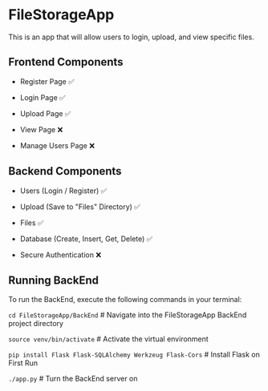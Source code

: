 # FileStorageApp

This is an app that will allow users to login, upload, and view specific files.

## Frontend Components

-   Register Page ✅

-   Login Page ✅

-   Upload Page ✅

-   View Page ❌

-   Manage Users Page ❌

## Backend Components

-   Users (Login / Register) ✅

-   Upload (Save to "Files" Directory) ✅

-   Files ✅

-   Database (Create, Insert, Get, Delete) ✅

-   Secure Authentication ❌

## Running BackEnd

To run the BackEnd, execute the following commands in your terminal:

`cd FileStorageApp/BackEnd` # Navigate into the FileStorageApp BackEnd project directory

`source venv/bin/activate` # Activate the virtual environment

`pip install Flask Flask-SQLAlchemy Werkzeug Flask-Cors` # Install Flask on First Run

`./app.py` # Turn the BackEnd server on
